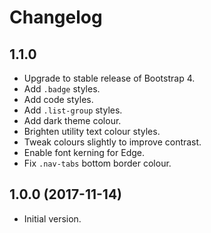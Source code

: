 # Changelog

## 1.1.0

- Upgrade to stable release of Bootstrap 4.
- Add `.badge` styles.
- Add code styles.
- Add `.list-group` styles.
- Add dark theme colour.
- Brighten utility text colour styles.
- Tweak colours slightly to improve contrast.
- Enable font kerning for Edge.
- Fix `.nav-tabs` bottom border colour.

## 1.0.0 (2017-11-14)

- Initial version.
